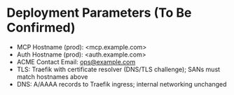 # Deployment Parameters (To Be Confirmed)
- MCP Hostname (prod): <mcp.example.com>
- Auth Hostname (prod): <auth.example.com>
- ACME Contact Email: <ops@example.com>
- TLS: Traefik with certificate resolver (DNS/TLS challenge); SANs must match hostnames above
- DNS: A/AAAA records to Traefik ingress; internal networking unchanged
